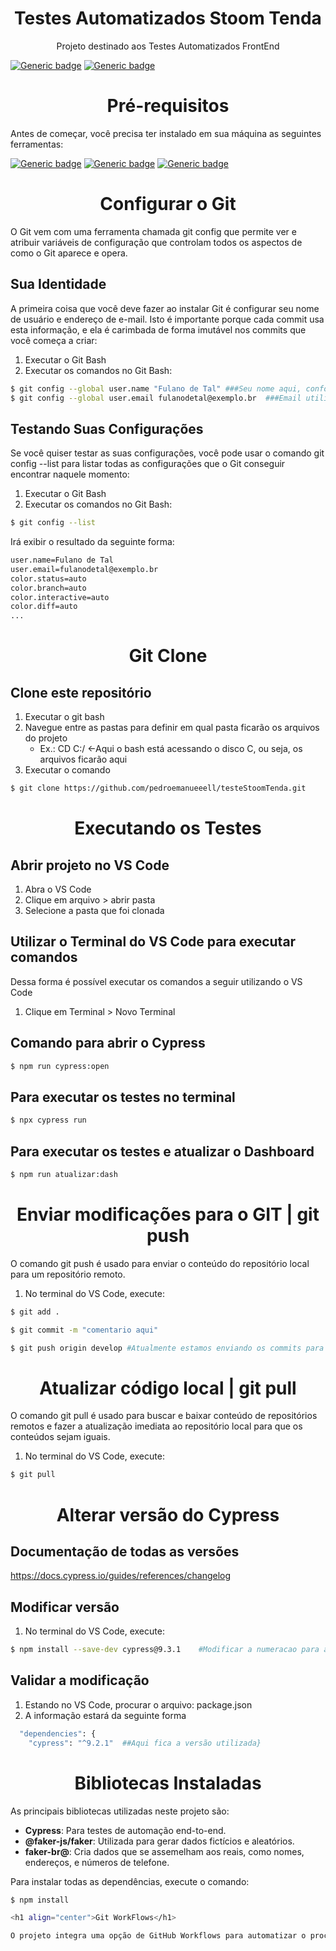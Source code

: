 <h1 align="center">Testes Automatizados Stoom Tenda</h1>
<p align="center">Projeto destinado aos Testes Automatizados FrontEnd</p>

[![Generic badge](https://img.shields.io/badge/Cypress-v9.2.1-blue.svg)](https://docs.cypress.io/guides/references/changelog#9-2-1)
[![Generic badge](https://img.shields.io/badge/JavaScript--blue.svg)](https://devdocs.io/javascript/)

<h1 align="center">Pré-requisitos</h1>

Antes de começar, você precisa ter instalado em sua máquina as seguintes ferramentas:

[![Generic badge](https://img.shields.io/badge/Node-Download-green.svg)](https://nodejs.org/en/download/)
[![Generic badge](https://img.shields.io/badge/Git-Download-green.svg)](https://git-scm.com)
[![Generic badge](https://img.shields.io/badge/VS_Code-Download-green.svg)](https://code.visualstudio.com/download)

<h1 align="center">Configurar o Git</h1>

O Git vem com uma ferramenta chamada git config que permite ver e atribuir variáveis de configuração que controlam todos os aspectos de como o Git aparece e opera.

## Sua Identidade
A primeira coisa que você deve fazer ao instalar Git é configurar seu nome de usuário e endereço de e-mail. Isto é importante porque cada commit usa esta informação, e ela é carimbada de forma imutável nos commits que você começa a criar:

1. Executar o Git Bash
2. Executar os comandos no Git Bash: 
```bash
$ git config --global user.name "Fulano de Tal" ###Seu nome aqui, conforme nome definifo no GitHub
$ git config --global user.email fulanodetal@exemplo.br  ###Email utilizado no GitHub
```

## Testando Suas Configurações
Se você quiser testar as suas configurações, você pode usar o comando git config --list para listar todas as configurações que o Git conseguir encontrar naquele momento:

1. Executar o Git Bash
2. Executar os comandos no Git Bash: 
```bash
$ git config --list
```
Irá exibir o resultado da seguinte forma:
```bash
user.name=Fulano de Tal
user.email=fulanodetal@exemplo.br
color.status=auto
color.branch=auto
color.interactive=auto
color.diff=auto
...
```

<h1 align="center">Git Clone</h1>

## Clone este repositório

1. Executar o git bash
2. Navegue entre as pastas para definir em qual pasta ficarão os arquivos do projeto
    - Ex.: CD C:/   <-Aqui o bash está acessando o disco C, ou seja, os arquivos ficarão aqui
3. Executar o comando
```bash
$ git clone https://github.com/pedroemanueeell/testeStoomTenda.git
```

<h1 align="center">Executando os Testes</h1>

## Abrir projeto no VS Code
1. Abra o VS Code
2. Clique em arquivo > abrir pasta
3. Selecione a pasta que foi clonada

## Utilizar o Terminal do VS Code para executar comandos
Dessa forma é possível executar os comandos a seguir utilizando o VS Code

1. Clique em Terminal > Novo Terminal


## Comando para abrir o Cypress
```bash
$ npm run cypress:open
```

## Para executar os testes no terminal
```bash
$ npx cypress run
```

## Para executar os testes e atualizar o Dashboard
```bash
$ npm run atualizar:dash
```

<h1 align="center">Enviar modificações para o GIT | git push</h1>

O comando git push é usado para enviar o conteúdo do repositório local para um repositório remoto.

1. No terminal do VS Code, execute:
```bash
$ git add .
```
```bash
$ git commit -m "comentario aqui"
```
```bash
$ git push origin develop #Atualmente estamos enviando os commits para a branch develop
```

<h1 align="center">Atualizar código local | git pull</h1>
O comando git pull é usado para buscar e baixar conteúdo de repositórios remotos e fazer a atualização imediata ao repositório local para que os conteúdos sejam iguais.

1. No terminal do VS Code, execute:
```bash
$ git pull
```

<h1 align="center">Alterar versão do Cypress</h1>

## Documentação de todas as versões
https://docs.cypress.io/guides/references/changelog

## Modificar versão
1. No terminal do VS Code, execute:
```bash
$ npm install --save-dev cypress@9.3.1    #Modificar a numeracao para a versão que deseja
```
## Validar a modificação
1. Estando no VS Code, procurar o arquivo: package.json
2. A informação estará da seguinte forma
```bash
  "dependencies": {
    "cypress": "^9.2.1"  ##Aqui fica a versão utilizada}
```
<h1 align="center">Bibliotecas Instaladas</h1>

As principais bibliotecas utilizadas neste projeto são:

- **Cypress**: Para testes de automação end-to-end.
- **@faker-js/faker**: Utilizada para gerar dados fictícios e aleatórios.
- **faker-br@**: Cria dados que se assemelham aos reais, como nomes, endereços, e números de telefone.

Para instalar todas as dependências, execute o comando:

```bash
$ npm install 

<h1 align="center">Git WorkFlows</h1>

O projeto integra uma opção de GitHub Workflows para automatizar o processo de testes e relatórios.

